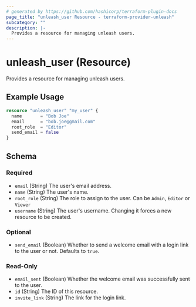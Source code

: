 ```yaml
---
# generated by https://github.com/hashicorp/terraform-plugin-docs
page_title: "unleash_user Resource - terraform-provider-unleash"
subcategory: ""
description: |-
  Provides a resource for managing unleash users.
---
```


# unleash_user (Resource)

Provides a resource for managing unleash users.

## Example Usage

```terraform
resource "unleash_user" "my_user" {
  name       = "Bob Joe"
  email      = "bob.joe@gmail.com"
  root_role  = "Editor"
  send_email = false
}
```

<!-- schema generated by tfplugindocs -->
## Schema

### Required

- `email` (String) The user's email address.
- `name` (String) The user's name.
- `root_role` (String) The role to assign to the user. Can be `Admin`, `Editor` or `Viewer`
- `username` (String) The user's username. Changing it forces a new resource to be created.

### Optional

- `send_email` (Boolean) Whether to send a welcome email with a login link to the user or not. Defaults to `true`.

### Read-Only

- `email_sent` (Boolean) Whether the welcome email was successfully sent to the user.
- `id` (String) The ID of this resource.
- `invite_link` (String) The link for the login link.
